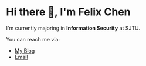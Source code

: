 # Hi there 👋, I'm Felix Chen

I'm currently majoring in **Information Security** at SJTU.

You can reach me via:
+ [My Blog](https://blog.felixchen0707.cn/)
+ [Email](mailto:3137181992@qq.com)
